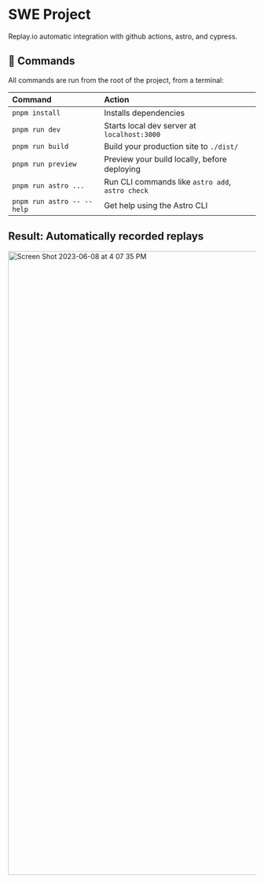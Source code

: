 # SWE Project
Replay.io automatic integration with github actions, astro, and cypress.


## 🧞 Commands

All commands are run from the root of the project, from a terminal:

| Command                   | Action                                           |
| :------------------------ | :----------------------------------------------- |
| `pnpm install`             | Installs dependencies                            |
| `pnpm run dev`             | Starts local dev server at `localhost:3000`      |
| `pnpm run build`           | Build your production site to `./dist/`          |
| `pnpm run preview`         | Preview your build locally, before deploying     |
| `pnpm run astro ...`       | Run CLI commands like `astro add`, `astro check` |
| `pnpm run astro -- --help` | Get help using the Astro CLI                     |

## Result: Automatically recorded replays
<img width="1267" alt="Screen Shot 2023-06-08 at 4 07 35 PM" src="https://github.com/dCampbellPro/odyssey/assets/101494270/e852ec93-65a7-4afb-892c-2a2daaea2af8">

